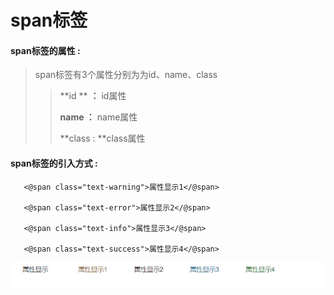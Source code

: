 # span**标签**

#### span**标签的属性 :**

> span标签有3个属性分别为为id、name、class
>
> > **id ** **：** id属性
> >
> > **name ：** name属性
> >
> > **class : **class属性

#### span标签的引入方式 :

```
   <@span class="text-warning">属性显示1</@span>

   <@span class="text-error">属性显示2</@span>

   <@span class="text-info">属性显示3</@span>

   <@span class="text-success">属性显示4</@span>
```

![](/assets/span.png)

